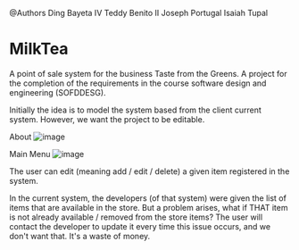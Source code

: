 @Authors
  Ding Bayeta IV
  Teddy Benito II
  Joseph Portugal
  Isaiah Tupal

# MilkTea
A point of sale system for the business Taste from the Greens. A project for the completion of the requirements in the course software design and engineering (SOFDDESG).

Initially the idea is to model the system based from the client current system.
However, we want the project to be editable.

About
![image](https://user-images.githubusercontent.com/46555394/147194501-f3245875-5ab2-415d-914b-45ded875c434.png)

Main Menu
![image](https://user-images.githubusercontent.com/46555394/147194463-f549893b-5dad-4e92-8d14-c1b559375a2c.png)

The user can edit (meaning add / edit / delete) a given item registered in the system.

In the current system, the developers (of that system) were given the list of items that are available in the store.
But a problem arises, what if THAT item is not already available / removed from the store items?
The user will contact the developer to update it every time this issue occurs, and we don't want that. It's a waste of
money.
  
